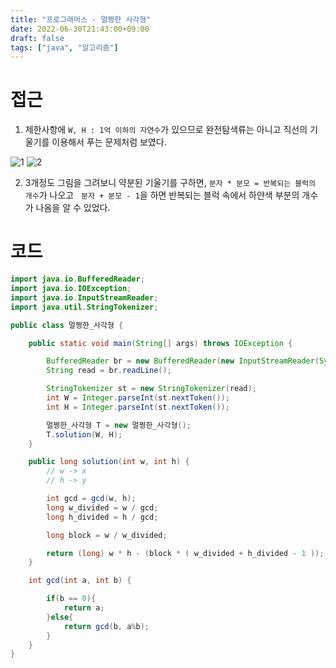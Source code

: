```yaml
---
title: "프로그래머스 - 멀쩡한 사각형"
date: 2022-06-30T21:43:00+09:00
draft: false
tags: ["java", "알고리즘"]
---
```


# 접근
1. 제한사항에 `W, H : 1억 이하의 자연수`가 있으므로 완전탐색류는 아니고
직선의 기울기를 이용해서 푸는 문제처럼 보였다.

![1](/img/0/a.png)
![2](/img/0/b.png)

2. 3개정도 그림을 그려보니 약분된 기울기를 구하면, `분자 * 분모 = 반복되는 블럭의 개수`가 나오고 &nbsp; `분자 + 분모 - 1`을 하면 반복되는 블럭 속에서 하얀색 부분의 개수가 나옴을 알 수 있었다.

# 코드

```java
import java.io.BufferedReader;
import java.io.IOException;
import java.io.InputStreamReader;
import java.util.StringTokenizer;

public class 멀쩡한_사각형 {

    public static void main(String[] args) throws IOException {

        BufferedReader br = new BufferedReader(new InputStreamReader(System.in));
        String read = br.readLine();

        StringTokenizer st = new StringTokenizer(read);
        int W = Integer.parseInt(st.nextToken());
        int H = Integer.parseInt(st.nextToken());

        멀쩡한_사각형 T = new 멀쩡한_사각형();
        T.solution(W, H);
    }

    public long solution(int w, int h) {
        // w -> x
        // h -> y

        int gcd = gcd(w, h);
        long w_divided = w / gcd;
        long h_divided = h / gcd;

        long block = w / w_divided;

        return (long) w * h - (block * ( w_divided + h_divided - 1 ));
    }

    int gcd(int a, int b) {

        if(b == 0){
            return a;
        }else{
            return gcd(b, a%b);
        }
    }
}
```

